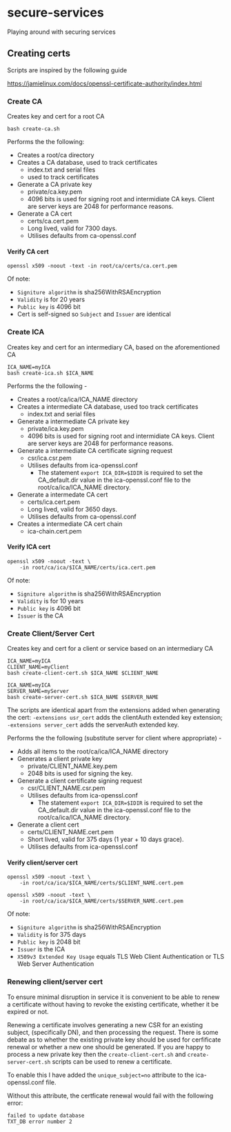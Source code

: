 # secure-services
Playing around with securing services

## Creating certs
Scripts are inspired by the following guide

https://jamielinux.com/docs/openssl-certificate-authority/index.html

### Create CA
Creates key and cert for a root CA
```
bash create-ca.sh
```
Performs the the following:
* Creates a root/ca directory
* Creates a CA database, used to track certificates
    * index.txt and serial files
    * used to track certificates
* Generate a CA private key
    * private/ca.key.pem
    * 4096 bits is used for signing root and intermidiate CA keys. Client are server keys are 2048 for performance reasons.
* Generate a CA cert
    * certs/ca.cert.pem 
    * Long lived, valid for 7300 days.
    * Utilises defaults from ca-openssl.conf

#### Verify CA cert
```
openssl x509 -noout -text -in root/ca/certs/ca.cert.pem
```
Of note:
* ```Signiture algorithm``` is sha256WithRSAEncryption
* ```Validity``` is for 20 years
* ```Public key``` is 4096 bit
* Cert is self-signed so ```Subject``` and ```Issuer``` are identical

### Create ICA
Creates key and cert for an intermediary CA, based on the aforementioned CA
```
ICA_NAME=myICA
bash create-ica.sh $ICA_NAME
```
Performs the the following -
* Creates a root/ca/ica/ICA_NAME directory
* Creates a intermediate CA database, used too track certificates
    * index.txt and serial files
* Generate a intermediate CA private key
    * private/ica.key.pem
    * 4096 bits is used for signing root and intermidiate CA keys. Client are server keys are 2048 for performance reasons.
* Generate a intermediate CA certificate signing request
    * csr/ica.csr.pem
    * Utilises defaults from ica-openssl.conf 
        * The statement ```export ICA_DIR=$IDIR``` is required to set the CA_default.dir value in the ica-openssl.conf file to the root/ca/ica/ICA_NAME directory.
* Generate a intermedate CA cert
    * certs/ica.cert.pem 
    * Long lived, valid for 3650 days.
    * Utilises defaults from ca-openssl.conf
* Creates a intermediate CA cert chain
    * ica-chain.cert.pem

#### Verify ICA cert
```
openssl x509 -noout -text \
    -in root/ca/ica/$ICA_NAME/certs/ica.cert.pem
```
Of note:
* ```Signiture algorithm``` is sha256WithRSAEncryption
* ```Validity``` is for 10 years
* ```Public key``` is 4096 bit
* ```Issuer``` is the CA

### Create Client/Server Cert
Creates key and cert for a client or service based on an intermediary CA
```
ICA_NAME=myICA
CLIENT_NAME=myClient
bash create-client-cert.sh $ICA_NAME $CLIENT_NAME
```
```
ICA_NAME=myICA
SERVER_NAME=myServer
bash create-server-cert.sh $ICA_NAME $SERVER_NAME
```
The scripts are identical apart from the extensions added when generating the cert: ```-extensions usr_cert``` adds the clientAuth extended key extension; ```-extensions server_cert``` adds the serverAuth extended key.

Performs the the following (substitute server for client where appropriate) -
* Adds all items to the root/ca/ica/ICA_NAME directory
* Generates a client private key
    * private/CLIENT_NAME.key.pem
    * 2048 bits is used for signing the key.
* Generate a client certificate signing request
    * csr/CLIENT_NAME.csr.pem
    * Utilises defaults from ica-openssl.conf 
        * The statement ```export ICA_DIR=$IDIR``` is required to set the CA_default.dir value in the ica-openssl.conf file to the root/ca/ica/ICA_NAME directory.
* Generate a client cert
    * certs/CLIENT_NAME.cert.pem 
    * Short lived, valid for 375 days (1 year + 10 days grace).
    * Utilises defaults from ica-openssl.conf 

#### Verify client/server cert
```
openssl x509 -noout -text \
    -in root/ca/ica/$ICA_NAME/certs/$CLIENT_NAME.cert.pem
```
```
openssl x509 -noout -text \
    -in root/ca/ica/$ICA_NAME/certs/$SERVER_NAME.cert.pem
```
Of note:
* ```Signiture algorithm``` is sha256WithRSAEncryption
* ```Validity``` is for 375 days
* ```Public key``` is 2048 bit
* ```Issuer``` is the ICA
* ```X509v3 Extended Key Usage``` equals TLS Web Client Authentication or TLS Web Server Authentication

### Renewing client/server cert
To ensure minimal disruption in service it is convenient to be able to renew a certificate without having to revoke the existing certificate, whether it be expired or not. 

Renewing a certificate involves generating a new CSR for an existing subject, (specifically DN), and then processing the request. There is some debate as to whether the existing private key should be used for cerfificate renewal or whether a new one should be generated. If you are happy to process a new private key then the ```create-client-cert.sh``` and ```create-server-cert.sh``` scripts can be used to renew a certificate.

To enable this I have added the ```unique_subject=no``` attribute to the ica-openssl.conf file.

Without this attribute, the certficate renewal would fail with the following error:

```
failed to update database
TXT_DB error number 2
```
